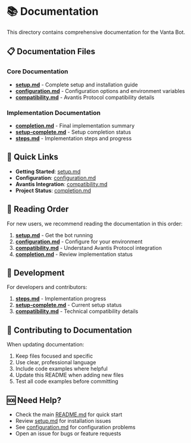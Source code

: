 # 📚 Documentation

This directory contains comprehensive documentation for the Vanta Bot.

## 📋 Documentation Files

### Core Documentation
- **[setup.md](setup.md)** - Complete setup and installation guide
- **[configuration.md](configuration.md)** - Configuration options and environment variables
- **[compatibility.md](compatibility.md)** - Avantis Protocol compatibility details

### Implementation Documentation
- **[completion.md](completion.md)** - Final implementation summary
- **[setup-complete.md](setup-complete.md)** - Setup completion status
- **[steps.md](steps.md)** - Implementation steps and progress

## 🚀 Quick Links

- **Getting Started**: [setup.md](setup.md)
- **Configuration**: [configuration.md](configuration.md)
- **Avantis Integration**: [compatibility.md](compatibility.md)
- **Project Status**: [completion.md](completion.md)

## 📖 Reading Order

For new users, we recommend reading the documentation in this order:

1. **[setup.md](setup.md)** - Get the bot running
2. **[configuration.md](configuration.md)** - Configure for your environment
3. **[compatibility.md](compatibility.md)** - Understand Avantis Protocol integration
4. **[completion.md](completion.md)** - Review implementation status

## 🔧 Development

For developers and contributors:

1. **[steps.md](steps.md)** - Implementation progress
2. **[setup-complete.md](setup-complete.md)** - Current setup status
3. **[compatibility.md](compatibility.md)** - Technical compatibility details

## 📝 Contributing to Documentation

When updating documentation:

1. Keep files focused and specific
2. Use clear, professional language
3. Include code examples where helpful
4. Update this README when adding new files
5. Test all code examples before committing

## 🆘 Need Help?

- Check the main [README.md](../README.md) for quick start
- Review [setup.md](setup.md) for installation issues
- See [configuration.md](configuration.md) for configuration problems
- Open an issue for bugs or feature requests
